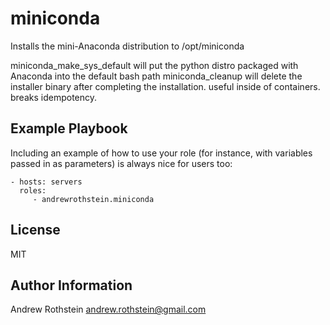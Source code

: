 miniconda
=========

Installs the mini-Anaconda distribution to /opt/miniconda

miniconda_make_sys_default will put the python distro packaged with Anaconda into the default bash path
miniconda_cleanup will delete the installer binary after completing the installation. useful inside of containers. breaks idempotency.


Example Playbook
----------------

Including an example of how to use your role (for instance, with variables passed in as parameters) is always nice for users too:

    - hosts: servers
      roles:
         - andrewrothstein.miniconda

License
-------

MIT

Author Information
------------------

Andrew Rothstein <andrew.rothstein@gmail.com>
